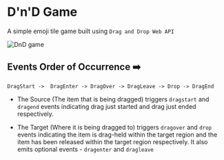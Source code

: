 # D'n'D Game
A simple emoji tile game built using `Drag and Drop Web API`

![DnD game](https://user-images.githubusercontent.com/46662771/161836168-60b5d2f8-321e-4a96-ade7-1db7e5071858.JPG)

## Events Order of Occurrence ➡️

 `DragStart ->  DragEnter -> DragOver -> DragLeave -> Drop -> DragEnd`

- The Source (The item that is being dragged) triggers `dragstart` and `dragend` events indicating drag just started and drag just ended respectively.

- The Target (Where it is being dragged to) triggers `dragover` and `drop` events indicating the item is drag-held within the target region and the item has been released within the target region respectively. It also emits optional events - `dragenter` and `dragleave`

